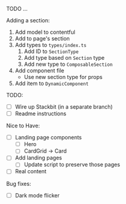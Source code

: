 TODO ...

Adding a section:

1. Add model to contentful
1. Add to page's section
1. Add types to `types/index.ts`
    1. Add ID to `SectionType`
    1. Add type based on `Section` type
    1. Add new type to `ComposableSection`
1. Add component file
    - Use new section type for props
1. Add item to `DynamicComponent`

TODO:

-   [ ] Wire up Stackbit (in a separate branch)
-   [ ] Readme instructions

Nice to Have:

-   [ ] Landing page components
    -   [ ] Hero
    -   [ ] CardGrid -> Card
-   [ ] Add landing pages
    -   [ ] Update script to preserve those pages
-   [ ] Real content

Bug fixes:

-   [ ] Dark mode flicker
